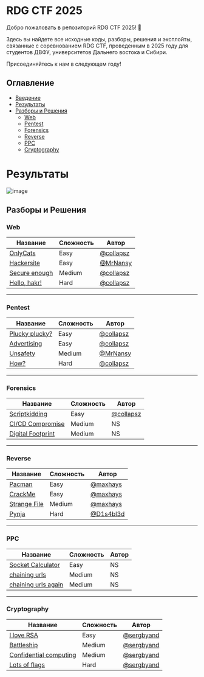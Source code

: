 # RDG CTF 2025

Добро пожаловать в репозиторий RDG CTF 2025! 🎉 

Здесь вы найдете все исходные коды, разборы, решения и эксплойты, связанные с соревнованием RDG CTF, проведенным в 2025 году для студентов ДВФУ, университетов Дальнего востока и Сибири. 

Присоединяйтесь к нам в следующем году!

## Оглавление

- [Введение](#введение)
- [Результаты](#Результаты)
- [Разборы и Решения](#Writeups_and_Solutions)
  - [Web](#Web)
  - [Pentest](#Pentest)
  - [Forensics](#Forensics)
  - [Reverse](#Reverse)
  - [PPC](#PPC)
  - [Cryptography](#Cryptography)


# Результаты

![image](https://github.com/user-attachments/assets/0020d078-5db9-4c25-bdc1-19fb5f724f25)

## Разборы и Решения

### Web
| Название | Сложность | Автор |
|------|-----|-------|
| [OnlyCats](https://github.com/rdg-ctf/RDG-CTF-2025/tree/main/Web/OnlyCats) | Easy | [@collapsz](https://t.me/collapsz) |
| [Hackersite](https://github.com/rdg-ctf/RDG-CTF-2025/tree/main/Web/Hackersite) | Easy | [@MrNansy](https://t.me/MrNansy) |
| [Secure enough](https://github.com/rdg-ctf/RDG-CTF-2025/tree/main/Web/Secure%20enough) | Medium | [@collapsz](https://t.me/collapsz) |
| [Hello, hakr!](https://github.com/rdg-ctf/RDG-CTF-2025/tree/main/Web/Hello%2C%20Hacr!) | Hard | [@collapsz](https://t.me/collapsz) |

---
### Pentest
| Название | Сложность | Автор |
|------|-----|------|
| [Plucky plucky?](https://github.com/rdg-ctf/RDG-CTF-2025/tree/main/Pentest/Plucky-plucky%3F) | Easy | [@collapsz](https://t.me/collapsz) |
| [Advertising](https://github.com/rdg-ctf/RDG-CTF-2025/tree/main/Pentest/Advertise) | Easy | [@collapsz](https://t.me/collapsz) |
| [Unsafety](https://github.com/rdg-ctf/RDG-CTF-2025/tree/main/Pentest/Unsafety) | Medium | [@MrNansy](https://t.me/MrNansy) |
| [How?](https://github.com/rdg-ctf/RDG-CTF-2025/tree/main/Pentest/how%3F) | Hard | [@collapsz](https://t.me/collapsz) |

---
### Forensics
| Название | Сложность | Автор |
|------|-----|-------|
| [Scriptkidding](https://github.com/rdg-ctf/RDG-CTF-2025/tree/main/Forensics/Scriptkidding) | Easy | [@collapsz](https://t.me/collapsz) |
| [CI/CD Compromise](https://github.com/rdg-ctf/RDG-CTF-2025/tree/main/Forensics/cicd) | Medium | NS |
| [Digital Footprint](https://github.com/rdg-ctf/RDG-CTF-2025/tree/main/Forensics/digital_footpring) | Medium | NS |

---
### Reverse
| Название | Сложность | Автор |
|------|-----|-------|
| [Pacman](https://github.com/rdg-ctf/RDG-CTF-2025/tree/main/Reverse/Pacman) | Easy | [@maxhays](https://t.me/maxhays) |
| [CrackMe](https://github.com/rdg-ctf/RDG-CTF-2025/tree/main/Reverse/crackme) | Easy | [@maxhays](https://t.me/maxhays) |
| [Strange File](https://github.com/rdg-ctf/RDG-CTF-2025/tree/main/Reverse/strange_file) | Medium | [@maxhays](https://t.me/maxhays) |
| [Pynja](https://github.com/rdg-ctf/RDG-CTF-2025/tree/main/Reverse/Pynja) | Hard | [@D1s4bl3d](https://t.me/D1s4bl3d) |

---
### PPC
| Название | Сложность | Автор |
|------|-----|-------|
| [Socket Calculator](https://github.com/rdg-ctf/RDG-CTF-2025/tree/main/PPC/socket_calculator) | Easy | NS |
| [chaining urls](https://github.com/rdg-ctf/RDG-CTF-2025/tree/main/PPC/chaining_urls) | Medium | NS |
| [chaining urls again](https://github.com/rdg-ctf/RDG-CTF-2025/tree/main/PPC/chaining_urls) | Medium | NS |

---
### Cryptography
| Название | Сложность | Автор |
|------|-----|-------|
| [I love RSA](https://github.com/rdg-ctf/RDG-CTF-2025/tree/main/Cryptography/i_love_rsa) | Easy | [@sergbyand](https://sergbyand) |
| [Battleship](https://github.com/rdg-ctf/RDG-CTF-2025/tree/main/Cryptography/battleship) | Medium | [@sergbyand](https://sergbyand) |
| [Confidential computing](https://github.com/rdg-ctf/RDG-CTF-2025/tree/main/Cryptography/confidential_computing) | Medium | [@sergbyand](https://sergbyand) |
| [Lots of flags](https://github.com/rdg-ctf/RDG-CTF-2025/tree/main/Cryptography/lots_of_flags) | Hard | [@sergbyand](https://sergbyand) |
